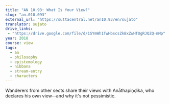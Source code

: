 ```yaml
---
title: "AN 10.93: What Is Your View?"
slug: "an.010.093"
external_url: "https://suttacentral.net/an10.93/en/sujato"
translator: sujato
drive_links:
 - "https://drive.google.com/file/d/1SYmWh1TwHbscsZkBxZwHTUgRJQZQ-mMp"
year: 2018
course: view
tags:
  - an
  - philosophy
  - epistemology
  - nibbana
  - stream-entry
  - characters
---
```


Wanderers from other sects share their views with Anāthapiṇḍika, who declares his own view--and why it's not pessimistic.

